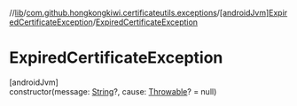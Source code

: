 //[lib](../../../index.md)/[com.github.hongkongkiwi.certificateutils.exceptions](../index.md)/[[androidJvm]ExpiredCertificateException](index.md)/[ExpiredCertificateException](-expired-certificate-exception.md)

# ExpiredCertificateException

[androidJvm]\
constructor(message: [String](https://kotlinlang.org/api/latest/jvm/stdlib/kotlin/-string/index.html)?, cause: [Throwable](https://kotlinlang.org/api/latest/jvm/stdlib/kotlin/-throwable/index.html)? = null)
